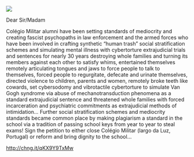 ![](https://raw.githubusercontent.com/strikles/atac/main/assets/img/IMG_0922.PNG)

Dear Sir/Madam

Colégio Militar alumni have been setting standards of mediocrity and creating fascist psychopaths in law enforcement and the armed forces who have been involved in crafting synthetic “human trash” social stratification schemes and simulating mental illness with cybertorture extrajudicial trials and sentences for nearly 30 years destroying whole families and turning its members against each other to satisfy whims, entertained themselves remotely articulating tongues and jaws to force people to talk to themselves, forced people to regurgitate, defecate and urinate themselves, directed violence to children, parents and women, remotely broke teeth like cowards, set cybersodomy and vibrotactile cybertorture to simulate Van Gogh syndrome via abuse of mechanotransduction phenomena as a standard extrajudicial sentence and threatened whole families with forced incarceration and psychiatric commitments as extrajudicial methods of intimidation…
Further social stratification schemes and mediocrity standards became common place by making plagiarism a standard in the school via a tradition of passing school keys from year to year to steal exams!
Sign the petition to either close Colégio Militar (largo da Luz, Portugal) or reform and bring dignity to the school…

http://chng.it/qKX9Y9TxMw